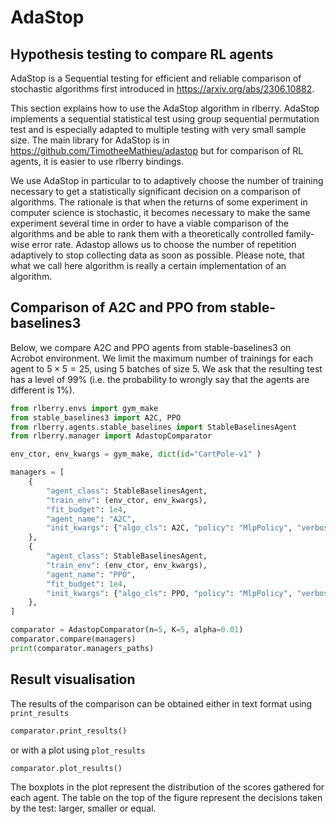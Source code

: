 # AdaStop



## Hypothesis testing to compare RL agents

AdaStop is a Sequential testing for efficient and reliable comparison of stochastic algorithms first introduced in <https://arxiv.org/abs/2306.10882>.

This section explains how to use the AdaStop algorithm in rlberry. AdaStop implements a sequential statistical test using group sequential permutation test and is especially adapted to multiple testing with very small sample size. The main library for AdaStop is in <https://github.com/TimotheeMathieu/adastop> but for comparison of RL agents, it is easier to use rlberry bindings.

We use AdaStop in particular to to adaptively choose the number of training necessary to get a statistically significant decision on a comparison of algorithms. The rationale is that when the returns of some experiment in computer science is stochastic, it becomes necessary to make the same experiment several time in order to have a viable comparison of the algorithms and be able to rank them with a theoretically controlled family-wise error rate. Adastop allows us to choose the number of repetition adaptively to stop collecting data as soon as possible. Please note, that what we call here algorithm is really a certain implementation of an algorithm.



## Comparison of A2C and PPO from stable-baselines3

Below, we compare A2C and PPO agents from stable-baselines3 on Acrobot environment. We limit the maximum number of trainings for each agent to $5\times 5 = 25$, using $5$ batches of size $5$. We ask that the resulting test has a level of $99\%$ (i.e. the probability to wrongly say that the agents are different is $1\%$).

```python
from rlberry.envs import gym_make
from stable_baselines3 import A2C, PPO
from rlberry.agents.stable_baselines import StableBaselinesAgent
from rlberry.manager import AdastopComparator

env_ctor, env_kwargs = gym_make, dict(id="CartPole-v1" )

managers = [
    {
        "agent_class": StableBaselinesAgent,
        "train_env": (env_ctor, env_kwargs),
        "fit_budget": 1e4,
        "agent_name": "A2C",
        "init_kwargs": {"algo_cls": A2C, "policy": "MlpPolicy", "verbose": 1},
    },
    {
        "agent_class": StableBaselinesAgent,
        "train_env": (env_ctor, env_kwargs),
        "agent_name": "PPO",
        "fit_budget": 1e4,
        "init_kwargs": {"algo_cls": PPO, "policy": "MlpPolicy", "verbose": 1},
    },
]

comparator = AdastopComparator(n=5, K=5, alpha=0.01)
comparator.compare(managers)
print(comparator.managers_paths)
```

## Result visualisation

The results of the comparison can be obtained either in text format using `print_results`

```python
comparator.print_results()
```

or with a plot using `plot_results`

```python
comparator.plot_results()
```

The boxplots in the plot represent the distribution of the scores gathered for each agent. The table on the top of the figure represent the decisions taken by the test: larger, smaller or equal.

